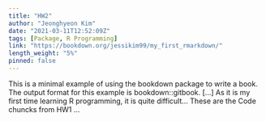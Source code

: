 ```yaml
---
title: "HW2"
author: "Jeonghyeon Kim"
date: "2021-03-11T12:52:09Z"
tags: [Package, R Programming]
link: "https://bookdown.org/jessikim99/my_first_rmarkdown/"
length_weight: "5%"
pinned: false
---
```


This is a minimal example of using the bookdown package to write a book. The output format for this example is bookdown::gitbook. [...] As it is my first time learning R programming, it is quite difficult… These are the Code chuncks from HW1  ...
